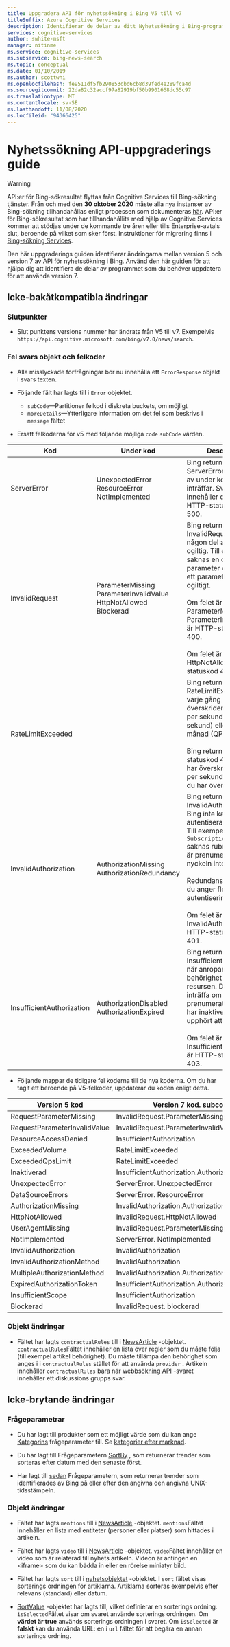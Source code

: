 ```yaml
---
title: Uppgradera API för nyhetssökning i Bing V5 till v7
titleSuffix: Azure Cognitive Services
description: Identifierar de delar av ditt Nyhetssökning i Bing-program som du behöver uppdatera för att använda version 7.
services: cognitive-services
author: swhite-msft
manager: nitinme
ms.service: cognitive-services
ms.subservice: bing-news-search
ms.topic: conceptual
ms.date: 01/10/2019
ms.author: scottwhi
ms.openlocfilehash: fe9511df5fb290853dbd6cb8d39fed4e289fca4d
ms.sourcegitcommit: 22da82c32accf97a82919bf50b9901668dc55c97
ms.translationtype: MT
ms.contentlocale: sv-SE
ms.lasthandoff: 11/08/2020
ms.locfileid: "94366425"
---
```

# <a name="news-search-api-upgrade-guide"></a>Nyhetssökning API-uppgraderings guide

> [!WARNING]
> API:er för Bing-sökresultat flyttas från Cognitive Services till Bing-sökning tjänster. Från och med den **30 oktober 2020** måste alla nya instanser av Bing-sökning tillhandahållas enligt processen som dokumenteras [här](https://aka.ms/cogsvcs/bingmove).
> API:er för Bing-sökresultat som har tillhandahållits med hjälp av Cognitive Services kommer att stödjas under de kommande tre åren eller tills Enterprise-avtals slut, beroende på vilket som sker först.
> Instruktioner för migrering finns i [Bing-sökning Services](https://aka.ms/cogsvcs/bingmigration).

Den här uppgraderings guiden identifierar ändringarna mellan version 5 och version 7 av API för nyhetssökning i Bing. Använd den här guiden för att hjälpa dig att identifiera de delar av programmet som du behöver uppdatera för att använda version 7.

## <a name="breaking-changes"></a>Icke-bakåtkompatibla ändringar

### <a name="endpoints"></a>Slutpunkter

- Slut punktens versions nummer har ändrats från V5 till v7. Exempelvis `https://api.cognitive.microsoft.com/bing/v7.0/news/search`.

### <a name="error-response-objects-and-error-codes"></a>Fel svars objekt och felkoder

- Alla misslyckade förfrågningar bör nu innehålla ett `ErrorResponse` objekt i svars texten.

- Följande fält har lagts till i `Error` objektet.  
  - `subCode`&mdash;Partitioner felkod i diskreta buckets, om möjligt
  - `moreDetails`&mdash;Ytterligare information om det fel som beskrivs i `message` fältet

- Ersatt felkoderna för v5 med följande möjliga `code` `subCode` värden.

|Kod|Under kod|Description
|-|-|-
|ServerError|UnexpectedError<br/>ResourceError<br/>NotImplemented|Bing returnerar ServerError när något av under kods villkoren inträffar. Svaret innehåller dessa fel om HTTP-statuskoden är 500.
|InvalidRequest|ParameterMissing<br/>ParameterInvalidValue<br/>HttpNotAllowed<br/>Blockerad|Bing returnerar InvalidRequest när någon del av begäran är ogiltig. Till exempel saknas en obligatorisk parameter eller också är ett parameter värde ogiltigt.<br/><br/>Om felet är ParameterMissing eller ParameterInvalidValue är HTTP-status koden 400.<br/><br/>Om felet är HttpNotAllowed, HTTP-statuskod 410.
|RateLimitExceeded||Bing returnerar RateLimitExceeded varje gång du överskrider dina frågor per sekund (frågor per sekund) eller frågor per månad (QPM)-kvot.<br/><br/>Bing returnerar HTTP-statuskod 429 om du har överskridit frågor per sekund och 403 om du har överskridit QPM.
|InvalidAuthorization|AuthorizationMissing<br/>AuthorizationRedundancy|Bing returnerar InvalidAuthorization när Bing inte kan autentisera anroparen. Till exempel `Ocp-Apim-Subscription-Key` saknas rubriken eller så är prenumerations nyckeln inte giltig.<br/><br/>Redundans inträffar om du anger fler än en autentiseringsmetod.<br/><br/>Om felet är InvalidAuthorization är HTTP-status koden 401.
|InsufficientAuthorization|AuthorizationDisabled<br/>AuthorizationExpired|Bing returnerar InsufficientAuthorization när anroparen inte har behörighet att komma åt resursen. Detta kan inträffa om prenumerations nyckeln har inaktiverats eller har upphört att gälla. <br/><br/>Om felet är InsufficientAuthorization är HTTP-status koden 403.

- Följande mappar de tidigare fel koderna till de nya koderna. Om du har tagit ett beroende på V5-felkoder, uppdaterar du koden enligt detta.

|Version 5 kod|Version 7 kod. subcode
|-|-
|RequestParameterMissing|InvalidRequest.ParameterMissing
RequestParameterInvalidValue|InvalidRequest.ParameterInvalidValue
ResourceAccessDenied|InsufficientAuthorization
ExceededVolume|RateLimitExceeded
ExceededQpsLimit|RateLimitExceeded
Inaktiverad|InsufficientAuthorization.AuthorizationDisabled
UnexpectedError|ServerError. UnexpectedError
DataSourceErrors|ServerError. ResourceError
AuthorizationMissing|InvalidAuthorization.AuthorizationMissing
HttpNotAllowed|InvalidRequest.HttpNotAllowed
UserAgentMissing|InvalidRequest.ParameterMissing
NotImplemented|ServerError. NotImplemented
InvalidAuthorization|InvalidAuthorization
InvalidAuthorizationMethod|InvalidAuthorization
MultipleAuthorizationMethod|InvalidAuthorization.AuthorizationRedundancy
ExpiredAuthorizationToken|InsufficientAuthorization.AuthorizationExpired
InsufficientScope|InsufficientAuthorization
Blockerad|InvalidRequest. blockerad

### <a name="object-changes"></a>Objekt ändringar

- Fältet har lagts `contractualRules` till i [NewsArticle](/rest/api/cognitiveservices-bingsearch/bing-news-api-v7-reference#newsarticle) -objektet. `contractualRules`Fältet innehåller en lista över regler som du måste följa (till exempel artikel behörighet). Du måste tillämpa den behörighet som anges i i `contractualRules` stället för att använda `provider` . Artikeln innehåller `contractualRules` bara när [webbsökning API](../bing-web-search/overview.md) -svaret innehåller ett diskussions grupps svar.

## <a name="non-breaking-changes"></a>Icke-brytande ändringar

### <a name="query-parameters"></a>Frågeparametrar

- Du har lagt till produkter som ett möjligt värde som du kan ange [Kategorins](/rest/api/cognitiveservices-bingsearch/bing-news-api-v7-reference#category) frågeparameter till. Se [kategorier efter marknad](/rest/api/cognitiveservices-bingsearch/bing-news-api-v7-reference).

- Du har lagt till Frågeparametern [SortBy](/rest/api/cognitiveservices-bingsearch/bing-news-api-v7-reference#sortby) , som returnerar trender som sorteras efter datum med den senaste först.

- Har lagt till [sedan](/rest/api/cognitiveservices-bingsearch/bing-news-api-v7-reference#since) Frågeparametern, som returnerar trender som identifierades av Bing på eller efter den angivna den angivna UNIX-tidsstämpeln.

### <a name="object-changes"></a>Objekt ändringar

- Fältet har lagts `mentions` till i [NewsArticle](/rest/api/cognitiveservices-bingsearch/bing-news-api-v7-reference#newsarticle) -objektet. `mentions`Fältet innehåller en lista med entiteter (personer eller platser) som hittades i artikeln.

- Fältet har lagts `video` till i [NewsArticle](/rest/api/cognitiveservices-bingsearch/bing-news-api-v7-reference#newsarticle) -objektet. `video`Fältet innehåller en video som är relaterad till nyhets artikeln. Videon är antingen en \<iframe\> som du kan bädda in eller en rörelse miniatyr bild.

- Fältet har lagts `sort` till i [nyhetsobjektet](/rest/api/cognitiveservices-bingsearch/bing-news-api-v7-reference#news) -objektet. I `sort` fältet visas sorterings ordningen för artiklarna. Artiklarna sorteras exempelvis efter relevans (standard) eller datum.

- [SortValue](/rest/api/cognitiveservices-bingsearch/bing-news-api-v7-reference#sortvalue) -objektet har lagts till, vilket definierar en sorterings ordning. `isSelected`Fältet visar om svaret använde sorterings ordningen. Om **värdet är true** används sorterings ordningen i svaret. Om `isSelected` är **falskt** kan du använda URL: en i `url` fältet för att begära en annan sorterings ordning.